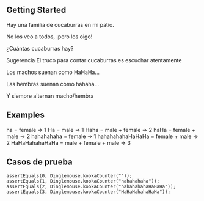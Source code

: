## Getting Started
Hay una familia de cucaburras en mi patio.

No los veo a todos, ¡pero los oigo!

¿Cuántas cucaburras hay?

Sugerencia
El truco para contar cucaburras es escuchar atentamente

Los machos suenan como HaHaHa...

Las hembras suenan como hahaha...

Y siempre alternan macho/hembra

## Examples

ha = female => 1
Ha = male => 1
Haha = male + female => 2
haHa = female + male => 2
hahahahaha = female => 1
hahahahahaHaHaHa = female + male => 2
HaHaHahahaHaHa = male + female + male => 3

## Casos de prueba
    assertEquals(0, Dinglemouse.kookaCounter(""));
    assertEquals(1, Dinglemouse.kookaCounter("hahahahaha"));    
    assertEquals(2, Dinglemouse.kookaCounter("hahahahahaHaHaHa"));    
    assertEquals(3, Dinglemouse.kookaCounter("HaHaHahahaHaHa"));